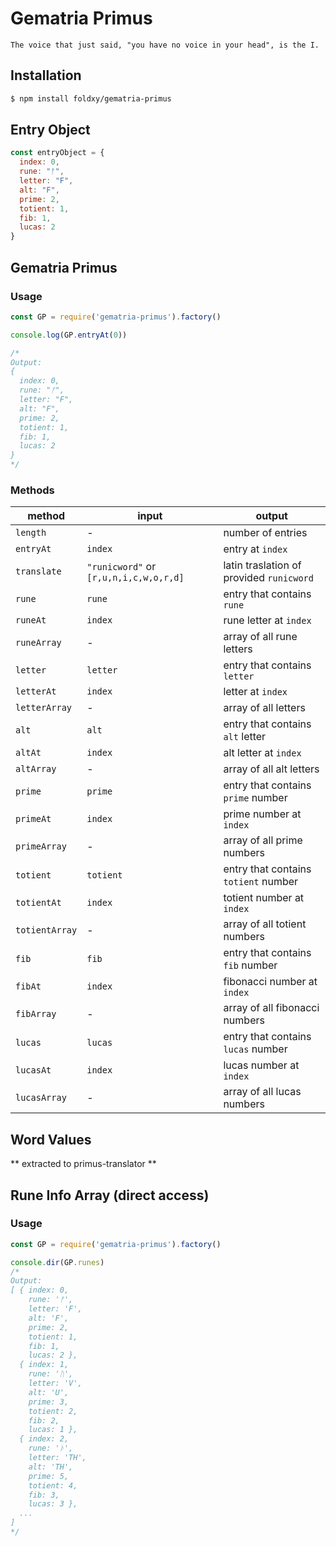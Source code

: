 # Gematria Primus

```
The voice that just said, "you have no voice in your head", is the I.
```

## Installation

```bash
$ npm install foldxy/gematria-primus
```

## Entry Object
```javascript
const entryObject = { 
  index: 0, 
  rune: "ᚠ", 
  letter: "F", 
  alt: "F", 
  prime: 2, 
  totient: 1, 
  fib: 1, 
  lucas: 2 
}
```

## Gematria Primus

### Usage

```javascript
const GP = require('gematria-primus').factory()

console.log(GP.entryAt(0))

/*
Output: 
{ 
  index: 0, 
  rune: "ᚠ", 
  letter: "F", 
  alt: "F", 
  prime: 2, 
  totient: 1, 
  fib: 1, 
  lucas: 2 
}
*/
```

### Methods

|method|input|output|
|---|---|---|
|`length`|-|number of entries|
|`entryAt`|`index`|entry at `index`|
|`translate`| `"runicword"` or `[r,u,n,i,c,w,o,r,d]`| latin traslation of provided `runicword`|
|`rune`| `rune`|entry that contains `rune`|
|`runeAt`| `index`|rune letter at `index`|
|`runeArray`|-|array of all rune letters|
|`letter`| `letter`|entry that contains `letter`|
|`letterAt`| `index`|letter at `index`|
|`letterArray`|-|array of all letters|
|`alt`| `alt`|entry that contains `alt` letter|
|`altAt`| `index`|alt letter at `index`|
|`altArray`|-|array of all alt letters|
|`prime`| `prime`|entry that contains `prime` number|
|`primeAt`| `index`|prime number at `index`|
|`primeArray`|-|array of all prime numbers|
|`totient`| `totient`|entry that contains `totient` number|
|`totientAt`| `index`|totient number at `index`|
|`totientArray`|-|array of all totient numbers|
|`fib`| `fib`|entry that contains `fib` number|
|`fibAt`| `index`|fibonacci number at `index`|
|`fibArray`|-|array of all fibonacci numbers|
|`lucas`| `lucas`|entry that contains `lucas` number|
|`lucasAt`| `index`|lucas number at `index`|
|`lucasArray`|-|array of all lucas numbers|



## Word Values

** extracted to primus-translator **

## Rune Info Array (direct access)

### Usage

```javascript
const GP = require('gematria-primus').factory()

console.dir(GP.runes)
/*
Output:
[ { index: 0,
    rune: 'ᚠ',
    letter: 'F',
    alt: 'F',
    prime: 2,
    totient: 1,
    fib: 1,
    lucas: 2 },
  { index: 1,
    rune: 'ᚢ',
    letter: 'V',
    alt: 'U',
    prime: 3,
    totient: 2,
    fib: 2,
    lucas: 1 },
  { index: 2,
    rune: 'ᚦ',
    letter: 'TH',
    alt: 'TH',
    prime: 5,
    totient: 4,
    fib: 3,
    lucas: 3 },
  ...
]
*/
```